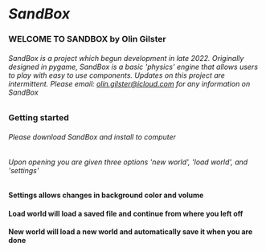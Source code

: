 # *SandBox*

### WELCOME TO SANDBOX by Olin Gilster

###### SandBox is a project which begun development in late 2022. Originally designed in pygame, SandBox is a basic 'physics' engine that allows users to play with easy to use components. Updates on this project are intermittent. Please email: olin.gilster@icloud.com for any information on SandBox

### Getting started

###### Please download SandBox and install to computer
###### Upon opening you are given three options 'new world', 'load world', and 'settings'

#### Settings allows changes in background color and volume

#### Load world will load a saved file and continue from where you left off

#### New world will load a new world and automatically save it when you are done